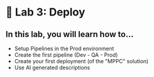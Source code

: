 # 🚀 Lab 3: Deploy

## In this lab, you will learn how to...

- Setup Pipelines in the Prod environment
- Create the first pipeline (Dev - QA - Prod)
- Create your first deployment (of the "MPPC" solution)
- Use AI generated descriptions
